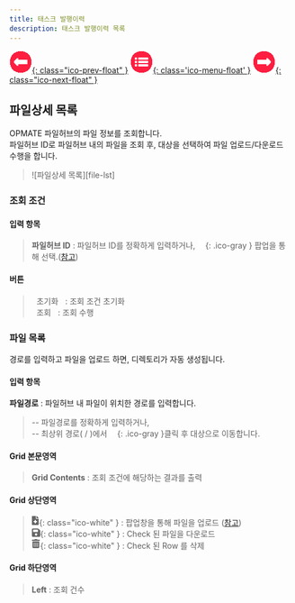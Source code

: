 ```yaml
---
title: 태스크 발행이력
description: 태스크 발행이력 목록
---
```


<link rel="stylesheet" type="text/css" href="../css/opme.css">

<!-- Defined -->
[publist-lst]: img/task-hst-lst.png
[publst]: img/publist.png
[ico-search]: img/icon/ico-search.png
[ico-del]: img/icon/ico-del.png
[ico-upload]: img/icon/ico-add.png
[ico-download]: img/icon/ico-save.png
[popup-filehub]: PopupFileHub.md
[popup-fileupload]: PopupFileUpload.md

<!-- Floating Menu -->
[prev]: FileHub.html "파일허브"
[menu]: index.html "목차"
[next]: AccessKey.html "엑세스키"
[ico-prev]: img/icon/ico-prev.png
[ico-menu]: img/icon/ico-menu.png
[ico-next]: img/icon/ico-next.png
[![이전][ico-prev]{: class="ico-prev-float" }][prev]
[![목차][ico-menu]{: class='ico-menu-float' }][menu]
[![다음][ico-next]{: class="ico-next-float" }][next]


## 파일상세 목록
OPMATE 파일허브의 파일 정보를 조회합니다.  
파일허브 ID로 파일허브 내의 파일을 조회 후, 대상을 선택하여 파일 업로드/다운로드 수행을 합니다.  


> ![파일상세 목록][file-lst]

### 조회 조건

#### 입력 항목
>**파일허브 ID** : 파일허브 ID를 정확하게 입력하거나, ![파일허브 조회][ico-search]{: .ico-gray } 팝업을 통해 선택.([참고][popup-filehub])  

#### 버튼
> <kbd class="btn-gray">&nbsp;초기화&nbsp;</kbd> : 조회 조건 초기화  
> <kbd class="btn-red">&nbsp;조회&nbsp;</kbd> : 조회 수행  
 
### 파일 목록
경로를 입력하고 파일을 업로드 하면, 디렉토리가 자동 생성됩니다.  

#### 입력 항목
**파일경로** : 파일허브 내 파일이 위치한 경로를 입력합니다.    
> -- 파일경로를 정확하게 입력하거나,   
> -- 최상위 경로( / )에서 ![파일경로 조회][ico-search]{: .ico-gray }클릭 후 대상으로 이동합니다.

#### Grid 본문영역
> **Grid Contents** : 조회 조건에 해당하는 결과를 출력    
 
#### Grid 상단영역  
> ![업로드][ico-upload]{: class="ico-white" } : 팝업창을 통해 파일을 업로드 ([참고][popup-fileupload])  
> ![다운로드][ico-download]{: class="ico-white" } : Check 된 파일을 다운로드   
> ![삭제][ico-del]{: class="ico-white" } : Check 된 Row 를 삭제
 
#### Grid 하단영역
> **Left** : 조회 건수  

